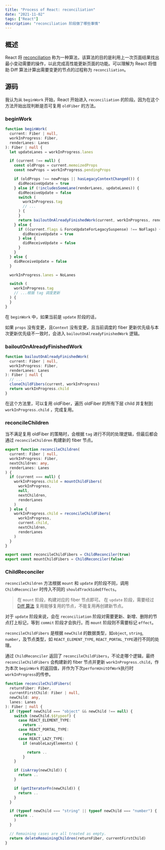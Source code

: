 ```yaml
---
title: "Process of React: reconciliation"
date: "2021-11-02"
tags: ["React"]
description: "reconciliation 阶段做了哪些事情"
---
```


## 概述

React 将 [reconciliation](https://reactjs.org/docs/reconciliation.html) 称为一种算法，该算法的目的是利用上一次页面结果找出最小变动需要的操作，以此完成高性能更新页面的功能。可以理解为 React 将借助 Diff 算法计算出需要变更的节点的过程称为 `reconciliation`。

## 源码

我认为从 `beginWork` 开始，React 开始进入 `reconciliation` 的阶段。因为在这个方法开始出现判断是否可复用 `oldFiber` 的方法。

### beginWork

```ts
function beginWork(
  current: Fiber | null,
  workInProgress: Fiber,
  renderLanes: Lanes
): Fiber | null {
  let updateLanes = workInProgress.lanes

  if (current !== null) {
    const oldProps = current.memoizedProps
    const newProps = workInProgress.pendingProps

    if (oldProps !== newProps || hasLegacyContextChanged()) {
      didReceiveUpdate = true
    } else if (!includesSomeLane(renderLanes, updateLanes)) {
      didReceiveUpdate = false
      switch (
        workInProgress.tag
        // ...
      ) {
      }
      return bailoutOnAlreadyFinishedWork(current, workInProgress, renderLanes)
    } else {
      if ((current.flags & ForceUpdateForLegacySuspense) !== NoFlags) {
        didReceiveUpdate = true
      } else {
        didReceiveUpdate = false
      }
    }
  } else {
    didReceiveUpdate = false
  }

  workInProgress.lanes = NoLanes

  switch (
    workInProgress.tag
    // ...根据 tag 调度更新
  ) {
  }
}
```

在 `beginWork` 中，如果当前是 `update` 阶段的话，

如果 `props` 没有变更，且`Context` 没有变更，且当前调度的 fiber 更新优先级与本次更新优先级不一致时，会进入 `bailoutOnAlreadyFinishedWork` 逻辑。

### bailoutOnAlreadyFinishedWork

```ts
function bailoutOnAlreadyFinishedWork(
  current: Fiber | null,
  workInProgress: Fiber,
  renderLanes: Lanes
): Fiber | null {
  // ...
  cloneChildFibers(current, workInProgress)
  return workInProgress.child
}
```

在这个方法里，可以复用 oldFiber，遍历 oldFiber 的所有下层 child 并复制到 `workInProgress.child` ，完成复用。

### reconcileChildren

当不满足复用 oldFiber 的策略时，会根据 `tag` 进行不同的处理逻辑，但最后都会通过 `reconcileChildren` 构建新的 fiber 节点。

```ts
export function reconcileChildren(
  current: Fiber | null,
  workInProgress: Fiber,
  nextChildren: any,
  renderLanes: Lanes
) {
  if (current === null) {
    workInProgress.child = mountChildFibers(
      workInProgress,
      null,
      nextChildren,
      renderLanes
    )
  } else {
    workInProgress.child = reconcileChildFibers(
      workInProgress,
      current.child,
      nextChildren,
      renderLanes
    )
  }
}

export const reconcileChildFibers = ChildReconciler(true)
export const mountChildFibers = ChildReconciler(false)
```

### ChildReconciler

`reconcileChildren` 方法根据 `mount` 和 `update` 的阶段不同，调用 `ChildReconciler` 时传入不同的 `shouldTrackSideEffects`。

> 在 `mount` 阶段，构建对应的 fiber 节点即可。
> 在 `update` 阶段，需要经过 [Diff 算法](/react/diff) 复用能够复用的节点，不能复用再创建新节点。

对于 `update` 阶段来说，会在 `reconciliation` 阶段对需要更新、新增、删除的节点打上标记，等到 `commit` 阶段才会执行。而 `mount` 阶段则不需要标记 `effect`。

`reconcileChildFibers` 是根据 `newChild` 的数据类型，如`object`, `string`, `number`，及节点类型，如 `REACT_ELEMENT_TYPE`, `REACT_PORTAL_TYPE`进行不同的处理。

通过 `ChildReconciler` 返回了 `reconcileChildFibers`，不论走哪个逻辑，最终 `reconcileChildFibers` 会构建新的 fiber 节点并更新 `workInProgress.child`，作为本次 `beginWork` 的返回值，并作为下次`performUnitOfWork`执行时`workInProgress`的传参。

```ts
function reconcileChildFibers(
  returnFiber: Fiber,
  currentFirstChild: Fiber | null,
  newChild: any,
  lanes: Lanes
): Fiber | null {
  if (typeof newChild === "object" && newChild !== null) {
    switch (newChild.$$typeof) {
      case REACT_ELEMENT_TYPE:
        return ..
      case REACT_PORTAL_TYPE:
        return ..
      case REACT_LAZY_TYPE:
        if (enableLazyElements) {

          return ..
        }
    }

    if (isArray(newChild)) {
      return ..
    }

    if (getIteratorFn(newChild)) {
      return ..
    }
  }

  if (typeof newChild === "string" || typeof newChild === "number") {
    return ..
    )
  }

  // Remaining cases are all treated as empty.
  return deleteRemainingChildren(returnFiber, currentFirstChild)
}
```
